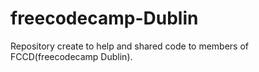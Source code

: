# freecodecamp-Dublin
Repository create to help and shared code to members of FCCD(freecodecamp Dublin).
